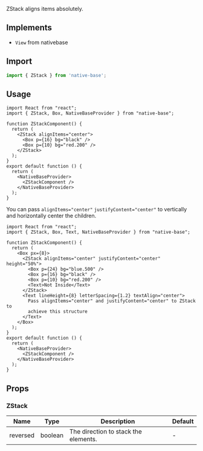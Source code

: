 ZStack aligns items absolutely.

## Implements

- `View` from nativebase

## Import

```jsx
import { ZStack } from 'native-base';
```

## Usage

```SnackPlayer name=ZStack%20Usage
import React from "react";
import { ZStack, Box, NativeBaseProvider } from "native-base";

function ZStackComponent() {
  return (
    <ZStack alignItems="center">
      <Box p={16} bg="black" />
      <Box p={10} bg="red.200" />
    </ZStack>
  );
}
export default function () {
  return (
    <NativeBaseProvider>
      <ZStackComponent />
    </NativeBaseProvider>
  );
}
```

You can pass `alignItems="center"` `justifyContent="center"` to vertically and horizontally center the children.

```SnackPlayer name=ZStack%20Usage1
import React from "react";
import { ZStack, Box, Text, NativeBaseProvider } from "native-base";

function ZStackComponent() {
  return (
    <Box px={8}>
      <ZStack alignItems="center" justifyContent="center" height="50%">
        <Box p={24} bg="blue.500" />
        <Box p={16} bg="black" />
        <Box p={10} bg="red.200" />
        <Text>Not Inside</Text>
      </ZStack>
      <Text lineHeight={8} letterSpacing={1.2} textAlign="center">
        Pass alignItems="center" and justifyContent="center" to ZStack to
        achieve this structure
      </Text>
    </Box>
  );
}
export default function () {
  return (
    <NativeBaseProvider>
      <ZStackComponent />
    </NativeBaseProvider>
  );
}
```

## Props

### ZStack

| Name     | Type    | Description                          | Default |
| -------- | ------- | ------------------------------------ | ------- |
| reversed | boolean | The direction to stack the elements. | -       |
